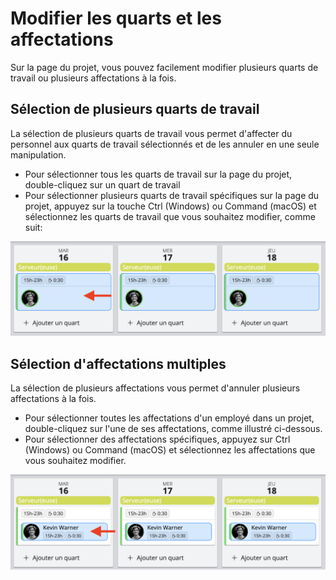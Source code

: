 # Modifier les quarts et les affectations

Sur la page du projet, vous pouvez facilement modifier plusieurs quarts de travail ou plusieurs affectations à la fois.

## Sélection de plusieurs quarts de travail
La sélection de plusieurs quarts de travail vous permet d'affecter du personnel aux quarts de travail sélectionnés et de les annuler en une seule manipulation.
- Pour sélectionner tous les quarts de travail sur la page du projet, double-cliquez sur un quart de travail
- Pour sélectionner plusieurs quarts de travail spécifiques sur la page du projet, appuyez sur la touche Ctrl (Windows) ou Command (macOS) et sélectionnez les quarts de travail que vous souhaitez modifier, comme suit:

![selection-quarts.png](Images/selection-quarts.png)

## Sélection d'affectations multiples
La sélection de plusieurs affectations vous permet d'annuler plusieurs affectations à la fois.
- Pour sélectionner toutes les affectations d'un employé dans un projet, double-cliquez sur l'une de ses affectations, comme illustré ci-dessous.
- Pour sélectionner des affectations spécifiques, appuyez sur Ctrl (Windows) ou Command (macOS) et sélectionnez les affectations que vous souhaitez modifier.

![selection-affectations.png](Images/selection-affectations.png)
